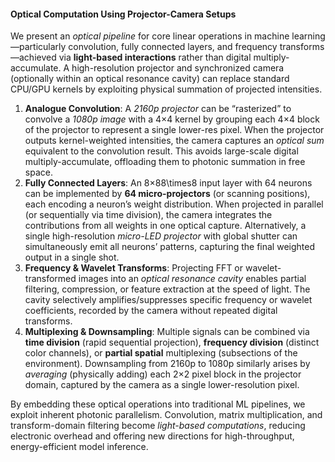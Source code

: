 #### **Optical Computation Using Projector-Camera Setups**

We present an *optical pipeline* for core linear operations in machine learning—particularly convolution, fully connected layers, and frequency transforms—achieved via **light-based interactions** rather than digital multiply-accumulate. A high-resolution projector and synchronized camera (optionally within an optical resonance cavity) can replace standard CPU/GPU kernels by exploiting physical summation of projected intensities.

1. **Analogue Convolution**: A *2160p projector* can be “rasterized” to convolve a *1080p image* with a 4×4 kernel by grouping each 4×4 block of the projector to represent a single lower-res pixel. When the projector outputs kernel-weighted intensities, the camera captures an *optical sum* equivalent to the convolution result. This avoids large-scale digital multiply-accumulate, offloading them to photonic summation in free space.
2. **Fully Connected Layers**: An 8×88\times8 input layer with 64 neurons can be implemented by **64 micro-projectors** (or scanning positions), each encoding a neuron’s weight distribution. When projected in parallel (or sequentially via time division), the camera integrates the contributions from all weights in one optical capture. Alternatively, a single high-resolution *micro-LED projector* with global shutter can simultaneously emit all neurons’ patterns, capturing the final weighted output in a single shot.
3. **Frequency & Wavelet Transforms**: Projecting FFT or wavelet-transformed images into an *optical resonance cavity* enables partial filtering, compression, or feature extraction at the speed of light. The cavity selectively amplifies/suppresses specific frequency or wavelet coefficients, recorded by the camera without repeated digital transforms.
4. **Multiplexing & Downsampling**: Multiple signals can be combined via **time division** (rapid sequential projection), **frequency division** (distinct color channels), or **partial spatial** multiplexing (subsections of the environment). Downsampling from 2160p to 1080p similarly arises by *averaging* (physically adding) each 2×2 pixel block in the projector domain, captured by the camera as a single lower-resolution pixel.

By embedding these optical operations into traditional ML pipelines, we exploit inherent photonic parallelism. Convolution, matrix multiplication, and transform-domain filtering become *light-based computations*, reducing electronic overhead and offering new directions for high-throughput, energy-efficient model inference.